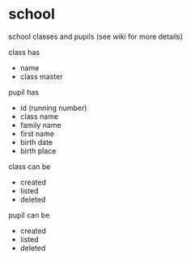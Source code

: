 # school
school classes and pupils (see _wiki_ for more details)

class has
- name
- class master

pupil has
- id (running number)
- class name
- family name
- first name
- birth date
- birth place

class can be
- created
- listed
- deleted

pupil can be
- created
- listed
- deleted
